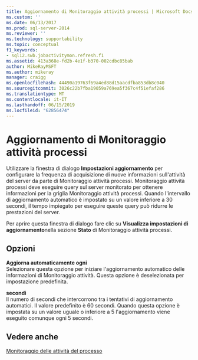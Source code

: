 ```yaml
---
title: Aggiornamento di Monitoraggio attività processi | Microsoft Docs
ms.custom: ''
ms.date: 06/13/2017
ms.prod: sql-server-2014
ms.reviewer: ''
ms.technology: supportability
ms.topic: conceptual
f1_keywords:
- sql12.swb.jobactivitymon.refresh.f1
ms.assetid: 413a368e-fd2b-4e1f-b370-002cdbc85bab
author: MikeRayMSFT
ms.author: mikeray
manager: craigg
ms.openlocfilehash: 44490a19763f69a4ed88d15aacdfba853db8c040
ms.sourcegitcommit: 3026c22b7fba19059a769ea5f367c4f51efaf286
ms.translationtype: MT
ms.contentlocale: it-IT
ms.lasthandoff: 06/15/2019
ms.locfileid: "62856474"
---
```

# <a name="job-activity-monitor-refresh"></a>Aggiornamento di Monitoraggio attività processi
  Utilizzare la finestra di dialogo **Impostazioni aggiornamento** per configurare la frequenza di acquisizione di nuove informazioni sull'attività del server da parte di Monitoraggio attività processi. Monitoraggio attività processi deve eseguire query sul server monitorato per ottenere informazioni per la griglia Monitoraggio attività processi. Quando l'intervallo di aggiornamento automatico è impostato su un valore inferiore a 30 secondi, il tempo impiegato per eseguire queste query può ridurre le prestazioni del server.  
  
 Per aprire questa finestra di dialogo fare clic su **Visualizza impostazioni di aggiornamento**nella sezione **Stato** di Monitoraggio attività processi.  
  
## <a name="options"></a>Opzioni  
 **Aggiorna automaticamente ogni**  
 Selezionare questa opzione per iniziare l'aggiornamento automatico delle informazioni di Monitoraggio attività. Questa opzione è deselezionata per impostazione predefinita.  
  
 **secondi**  
 Il numero di secondi che intercorrono tra i tentativi di aggiornamento automatici. Il valore predefinito è 60 secondi. Quando questa opzione è impostata su un valore uguale o inferiore a 5 l'aggiornamento viene eseguito comunque ogni 5 secondi.  
  
## <a name="see-also"></a>Vedere anche  
 [Monitoraggio delle attività del processo](../../ssms/agent/monitor-job-activity.md)  
  
  
